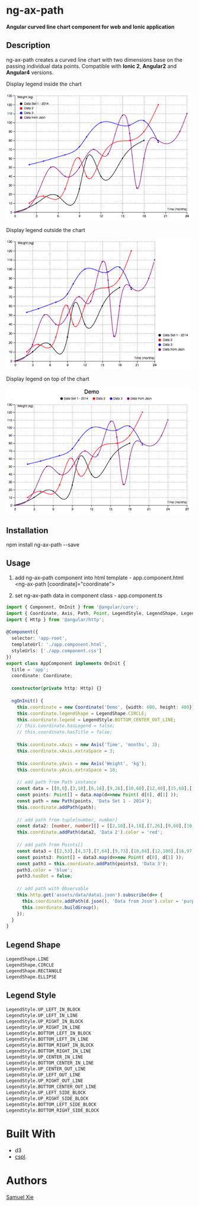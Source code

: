 # ng-ax-path
**Angular curved line chart component for web and Ionic application**

## Description
ng-ax-path creates a curved line chart with two dimensions base on the passing individual data points. 
Compatible with __Ionic 2__, __Angular2__ and __Angular4__ versions.

<p>Display legend inside the chart</p>
<img src="https://github.com/samcodex/ng-ax-path/blob/master/assets/chart_legend_in_block.png" alt="Legend_In_Block" width="500px"/>

<br>
<p>Display legend outside the chart</p>
<img src="https://github.com/samcodex/ng-ax-path/blob/master/assets/chart_legend_out_block.png" alt="Legend_Out_Block" width="500px"/>

<br>
<p>Display legend on top of the chart</p>
<img src="https://github.com/samcodex/ng-ax-path/blob/master/assets/chart_title_legend_out_center.png" alt="Legend_Out_Center" width="500px"/>

## Installation
npm install ng-ax-path --save

## Usage

1. add ng-ax-path component into html template - app.component.html
<ng-ax-path [coordinate]="coordinate"></ng-ax-path>

2. set ng-ax-path data in component class - app.component.ts
```ts
import { Component, OnInit } from '@angular/core';
import { Coordinate, Axis, Path, Point, LegendStyle, LegendShape, Legend } from 'ng-ax-path';
import { Http } from '@angular/http';

@Component({
  selector: 'app-root',
  templateUrl: './app.component.html',
  styleUrls: ['./app.component.css']
})
export class AppComponent implements OnInit {
  title = 'app';
  coordinate: Coordinate;

  constructor(private http: Http) {}

  ngOnInit() {
    this.coordinate = new Coordinate('Demo', {width: 600, height: 400});
    this.coordinate.legendShape = LegendShape.CIRCLE;
    this.coordinate.legend = LegendStyle.BOTTOM_CENTER_OUT_LINE;
    // this.coordinate.hasLegend = false;
    // this.coordinate.hasTitle = false;

    this.coordinate.xAxis = new Axis('Time', 'months', 3);
    this.coordinate.xAxis.extraSpace = 3;

    this.coordinate.yAxis = new Axis('Weight', 'kg');
    this.coordinate.yAxis.extraSpace = 10;

    // add path from Path instance
    const data = [[0,0],[3,10],[6,18],[9,26],[10,60],[12,40],[15,60],[18,80]];
    const points: Point[] = data.map(d=>new Point( d[0], d[1] ));
    const path = new Path(points, 'Data Set 1 - 2014');
    this.coordinate.addPath(path);

    // add path from tuple[number, number]
    const data2: [number, number][] = [[2,10],[4,18],[7,26],[9,60],[10,40],[12,60],[16,80], [18,90], [20,120]];
    this.coordinate.addPath(data2, 'Data 2').color = 'red';

    // add path from Points[]
    const data3 = [[2,53],[4,57],[7,64],[9,73],[10,84],[12,100],[16,97], [18,102], [20,78]];
    const points3: Point[] = data3.map(d=>new Point( d[0], d[1] ));
    const path3 = this.coordinate.addPath(points3, 'Data 3');
    path3.color = 'blue';
    path3.hasDot = false;

    // add path with Observable
    this.http.get('assets/data/data1.json').subscribe(d=> {
      this.coordinate.addPath(d.json(), 'Data from Json').color = 'purple';
      this.coordinate.buildGroup();
    });
  }
}
```

## Legend Shape
```
LegendShape.LINE
LegendShape.CIRCLE
LegendShape.RECTANGLE
LegendShape.ELLIPSE
```

## Legend Style
```
LegendStyle.UP_LEFT_IN_BLOCK
LegendStyle.UP_LEFT_IN_LINE
LegendStyle.UP_RIGHT_IN_BLOCK
LegendStyle.UP_RIGHT_IN_LINE
LegendStyle.BOTTOM_LEFT_IN_BLOCK
LegendStyle.BOTTOM_LEFT_IN_LINE
LegendStyle.BOTTOM_RIGHT_IN_BLOCK
LegendStyle.BOTTOM_RIGHT_IN_LINE
LegendStyle.UP_CENTER_IN_LINE
LegendStyle.BOTTOM_CENTER_IN_LINE
LegendStyle.UP_CENTER_OUT_LINE
LegendStyle.UP_LEFT_OUT_LINE
LegendStyle.UP_RIGHT_OUT_LINE
LegendStyle.BOTTOM_CENTER_OUT_LINE
LegendStyle.UP_LEFT_SIDE_BLOCK
LegendStyle.UP_RIGHT_SIDE_BLOCK
LegendStyle.BOTTOM_LEFT_SIDE_BLOCK
LegendStyle.BOTTOM_RIGHT_SIDE_BLOCK
```

# Built With
- d3
- [cspl](https://github.com/kuckir/CSPL.js).

# Authors
[Samuel Xie](mailto:xie.samuel@gmail.com)
